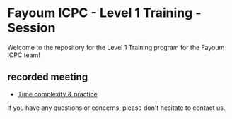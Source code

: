 # Fayoum ICPC - Level 1 Training - Session

Welcome to the repository for the Level 1 Training program for the Fayoum ICPC team!

## recorded meeting

- [Time complexity & practice](https://drive.google.com/drive/folders/1hIgMnWCFclrgG0A9CGJ1Ly1IEfzO-42j)

If you have any questions or concerns, please don't hesitate to contact us.

